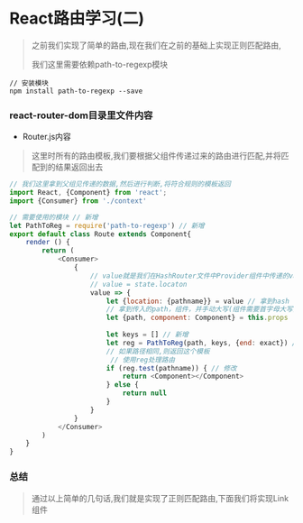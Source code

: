 # React路由学习(二)

> 之前我们实现了简单的路由,现在我们在之前的基础上实现正则匹配路由,
>
> 我们这里需要依赖path-to-regexp模块

```
// 安装模块
npm install path-to-regexp --save
```


### react-router-dom目录里文件内容
- Router.js内容

> 这里时所有的路由模板,我们要根据父组件传递过来的路由进行匹配,并将匹配到的结果返回出去

```javascript
// 我们这里拿到父组见传递的数据,然后进行判断,将符合规则的模板返回
import React, {Component} from 'react';
import {Consumer} from './context'

// 需要使用的模块 // 新增
let PathToReg = require('path-to-regexp') // 新增
export default class Route extends Component{
    render () {
        return (
            <Consumer>
                {
                    // value就是我们在HashRouter文件中Provider组件中传递的value值,
                    // value = state.locaton
                    value => {
                        let {location: {pathname}} = value // 拿到hash 进行比较
                        // 拿到传入的path，组件，并手动大写(组件需要首字母大写)
                        let {path, component: Component} = this.props
            			
          				let keys = [] // 新增 
                        let reg = PathToReg(path, keys, {end: exact}) // 新增
            			// 如果路径相同,则返回这个模板
                         // 使用reg处理路由
                        if (reg.test(pathname)) { // 修改
                            return <Component></Component>
                        } else {
                            return null
                        }
                    }
                }
            </Consumer>
        )
    }
}
```

### 总结

> 通过以上简单的几句话,我们就是实现了正则匹配路由,下面我们将实现Link组件